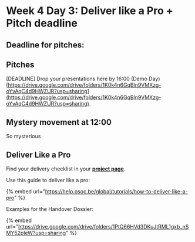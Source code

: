 # Week 4 Day 3: Deliver like a Pro + Pitch deadline

## Deadline for pitches:

## Pitches

\[DEADLINE] Drop your presentations here by 16:00 (Demo Day) [https://drive.google.com/drive/folders/1K0k4n6GqBln9VMXzg-oYvAqC4d9HWZUR?usp=sharing](https://drive.google.com/drive/folders/1K0k4n6GqBln9VMXzg-oYvAqC4d9HWZUR?usp=sharing).

## Mystery movement at 12:00

So mysterious

## Deliver Like a Pro

Find your delivery checklist in your [**project page**](../../projects-partners/projects-partners.md).

Use this guide to deliver like a pro:

{% embed url="https://help.osoc.be/global/tutorials/how-to-deliver-like-a-pro" %}

Examples for the Handover Dossier:

{% embed url="https://drive.google.com/drive/folders/1PtQ66HVd3DKuJtRML1gxb_nSMY52pIeW?usp=sharing" %}

